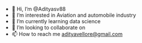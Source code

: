 - 👋 Hi, I’m @Adityasv88
- 👀 I’m interested in Aviation and automobile industry
- 🌱 I’m currently learning data science
- 💞️ I’m looking to collaborate on 
- 📫 How to reach me adityavellore@gmail.com

<!---
Adityasv88/Adityasv88 is a ✨ special ✨ repository because its `README.md` (this file) appears on your GitHub profile.
You can click the Preview link to take a look at your changes.
--->
